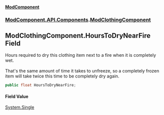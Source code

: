 #### [ModComponent](index.md 'index')
### [ModComponent.API.Components](index.md#ModComponent.API.Components 'ModComponent.API.Components').[ModClothingComponent](ModClothingComponent.md 'ModComponent.API.Components.ModClothingComponent')

## ModClothingComponent.HoursToDryNearFire Field

Hours required to dry this clothing item next to a fire when it is completely wet.<br/>  
That's the same amount of time it takes to unfreeze, so a completely frozen item will take twice this time to be completely dry again.

```csharp
public float HoursToDryNearFire;
```

#### Field Value
[System.Single](https://docs.microsoft.com/en-us/dotnet/api/System.Single 'System.Single')